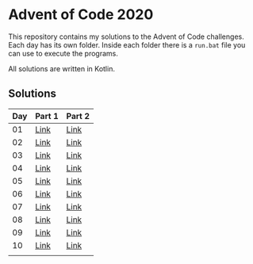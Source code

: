 # Advent of Code 2020

This repository contains my solutions to the Advent of Code challenges.
Each day has its own folder. Inside each folder there is a `run.bat` file
you can use to execute the programs.

All solutions are written in Kotlin.

## Solutions

| Day | Part 1 | Part 2 |
|---  | ---    | ---    |
| 01  | [Link](https://github.com/hey-lucas/advent-of-code-2020/blob/main/Day_01/Solution_Part1.kts) | [Link](https://github.com/hey-lucas/advent-of-code-2020/blob/main/Day_01/Solution_Part2.kts)|
| 02  | [Link](https://github.com/hey-lucas/advent-of-code-2020/blob/main/Day_02/Solution_Part1.kts) | [Link](https://github.com/hey-lucas/advent-of-code-2020/blob/main/Day_02/Solution_Part2.kts)|
| 03  | [Link](https://github.com/hey-lucas/advent-of-code-2020/blob/main/Day_03/Solution_Part1.kts) | [Link](https://github.com/hey-lucas/advent-of-code-2020/blob/main/Day_03/Solution_Part2.kts)|
| 04  | [Link](https://github.com/hey-lucas/advent-of-code-2020/blob/main/Day_04/Solution_Part1.kts) | [Link](https://github.com/hey-lucas/advent-of-code-2020/blob/main/Day_04/Solution_Part2.kts)|
| 05  | [Link](https://github.com/hey-lucas/advent-of-code-2020/blob/main/Day_05/Solution_Part1.kts) | [Link](https://github.com/hey-lucas/advent-of-code-2020/blob/main/Day_05/Solution_Part2.kts)|
| 06  | [Link](https://github.com/hey-lucas/advent-of-code-2020/blob/main/Day_06/Solution_Part1.kts) | [Link](https://github.com/hey-lucas/advent-of-code-2020/blob/main/Day_06/Solution_Part2.kts)|
| 07  | [Link](https://github.com/hey-lucas/advent-of-code-2020/blob/main/Day_07/Solution_Part1.kts) | [Link](https://github.com/hey-lucas/advent-of-code-2020/blob/main/Day_07/Solution_Part2.kts)|
| 08  | [Link](https://github.com/hey-lucas/advent-of-code-2020/blob/main/Day_08/Solution_Part1.kts) | [Link](https://github.com/hey-lucas/advent-of-code-2020/blob/main/Day_08/Solution_Part2.kts)|
| 09  | [Link](https://github.com/hey-lucas/advent-of-code-2020/blob/main/Day_09/Solution_Part1.kts) | [Link](https://github.com/hey-lucas/advent-of-code-2020/blob/main/Day_09/Solution_Part2.kts)|
| 10  | [Link](https://github.com/hey-lucas/advent-of-code-2020/blob/main/Day_10/Solution_Part1.kts) | [Link](https://github.com/hey-lucas/advent-of-code-2020/blob/main/Day_10/Solution_Part2.kts)|
|     |        |        |
 
